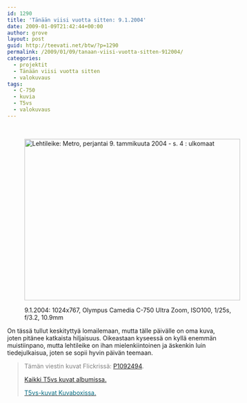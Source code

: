 ```yaml
---
id: 1290
title: 'Tänään viisi vuotta sitten: 9.1.2004'
date: 2009-01-09T21:42:44+00:00
author: grove
layout: post
guid: http://teevati.net/btw/?p=1290
permalink: /2009/01/09/tanaan-viisi-vuotta-sitten-912004/
categories:
  - projektit
  - Tänään viisi vuotta sitten
  - valokuvaus
tags:
  - C-750
  - kuvia
  - T5vs
  - valokuvaus
---
```

 <figure style="width: 500px" class="wp-caption aligncenter">

[<img class=" " title="Lehtileike: Metro, perjantai 9. tammikuuta 2004 - s. 4 : ulkomaat" src="http://farm4.static.flickr.com/3256/3183097746_f0ef1078e2.jpg" alt="Lehtileike: Metro, perjantai 9. tammikuuta 2004 - s. 4 : ulkomaat" width="500" height="375" />](http://farm4.static.flickr.com/3256/3183097746_020b29b06c_o.jpg "9.1.2004: 1024x767, Olympus Camedia C-750 Ultra Zoom, ISO100, 1/25s, f/3.2, 10.9mm")<figcaption class="wp-caption-text">9.1.2004: 1024x767, Olympus Camedia C-750 Ultra Zoom, ISO100, 1/25s, f/3.2, 10.9mm</figcaption></figure> 

On tässä tullut keskityttyä lomailemaan, mutta tälle päivälle on oma kuva, joten pitänee katkaista hiljaisuus. Oikeastaan kyseessä on kyllä enemmän muistiinpano, mutta lehtileike on ihan mielenkiintoinen ja äskenkin luin tiedejulkaisua, joten se sopii hyvin päivän teemaan.

> <span style="color: #808080;">Tämän viestin kuvat Flickrissä:</span> <span style="color: #808080;"></span>[P1092494](http://www.flickr.com/photos/teevati/3183097746 "P1092494 on Flickr").
> 
> [Kaikki T5vs kuvat albumissa.](/btw/flickr/album/72157607994204386/t5vs-all.html "BTW · T5vs-all")
> 
> [<span style="color: #006a80;">T5vs-kuvat Kuvaboxissa.</span>](http://www.kuvaboxi.fi/julkinen/29poj+taavetti-btw-t5vs.html "Kuvaboxi - BTW: T5vs (Taavetti)")